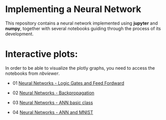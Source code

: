 # Implementing a Neural Network

This repository contains a neural network implemented using **jupyter** and **numpy**, together with several notebooks guiding through the process of its development.

# Interactive plots:

In order to be able to visualize the plotly graphs, you need to access the notebooks from *nbviewer*.

* 01 [Neural Networks - Logic Gates and Feed Fordward](http://nbviewer.jupyter.org/github/pablobordons/neural_network/blob/master/01_logic_gates.ipynb)

* 02 [Neural Networks - Backpropagation](http://nbviewer.jupyter.org/github/pablobordons/neural_network/blob/master/02_backpropagation.ipynb)

* 03 [Neural Networks - ANN basic class](http://nbviewer.jupyter.org/github/pablobordons/neural_network/blob/master/03_ANN_basic.ipynb)

* 04 [Neural Networks - ANN and MNIST](http://nbviewer.jupyter.org/github/pablobordons/neural_network/blob/master/04_ANN.ipynb)
